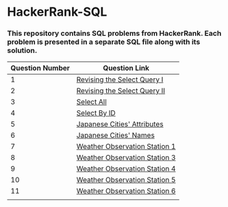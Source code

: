 # HackerRank-SQL
 ###  This repository contains SQL problems from HackerRank. Each problem is presented in a separate SQL file along with its solution.

 | Question Number | Question Link                                    |
|-----------------|--------------------------------------------------|
| 1               | [Revising the Select Query I](https://www.hackerrank.com/challenges/revising-the-select-query/problem) |
| 2               | [Revising the Select Query II](https://www.hackerrank.com/challenges/revising-the-select-query-2/problem) |
| 3               | [Select All](https://www.hackerrank.com/challenges/select-all-sql/problem) |
| 4               | [Select By ID](https://www.hackerrank.com/challenges/select-by-id/problem?isFullScreen=true) |
| 5               | [Japanese Cities' Attributes](https://www.hackerrank.com/challenges/japanese-cities-attributes/problem?isFullScreen=true) |
| 6               | [Japanese Cities' Names](https://www.hackerrank.com/challenges/japanese-cities-name/problem) |
| 7               | [Weather Observation Station 1](https://www.hackerrank.com/challenges/weather-observation-station-1/problem?isFullScreen=true) |
| 8               | [Weather Observation Station 3](https://www.hackerrank.com/challenges/weather-observation-station-3/problem?isFullScreen=true) |
| 9               | [Weather Observation Station 4](https://www.hackerrank.com/challenges/weather-observation-station-4/problem) |
| 10               | [Weather Observation Station 5](https://www.hackerrank.com/challenges/weather-observation-station-5/problem) |
| 11               | [Weather Observation Station 6](https://www.hackerrank.com/challenges/weather-observation-station-6/problem) |
|           |                                               |



